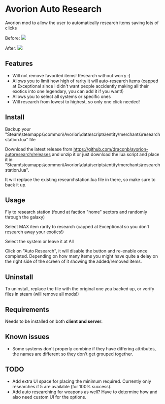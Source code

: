 # Avorion Auto Research

Avorion mod to allow the user to automatically research items saving lots of clicks

Before:
![](https://i.imgur.com/2wXhc5l.png)

After:
![](https://i.imgur.com/icmnhPe.png)

## Features

* Will not remove favorited items! Research without worry :)
* Allows you to limit how high of rarity it will auto-research items (capped at Exceptional since I didn't want people accidently making all their exotics into one legendary, you can add it if you want!)
* Allows you to select all systems or specific ones
* Will research from lowest to highest, so only one click needed!


## Install

Backup your "Steam\steamapps\common\Avorion\data\scripts\entity\merchants\researchstation.lua" file

Download the latest release from https://github.com/draconb/avorion-autoresearch/releases and unzip it or just download the lua script and place it in "Steam\steamapps\common\Avorion\data\scripts\entity\merchants\researchstation.lua".

It will replace the existing researchstation.lua file in there, so make sure to back it up.

## Usage

Fly to research station (found at faction "home" sectors and randomly through the galaxy)

Select MAX item rarity to research (capped at Exceptional so you don't research away your exotics!)

Select the system or leave it at All

Click on "Auto Research", it will disable the button and re-enable once completed. Depending on how many items you might have quite a delay on the right side of the screen of it showing the added/removed items.

## Uninstall

To uninstall, replace the file with the original one you backed up, or verify files in steam (will remove all mods!)

## Requirements

Needs to be installed on both **client and server**.


## Known issues

* Some systems don't properly combine if they have differing attributes, the names are different so they don't get grouped together.

## TODO

* Add extra UI space for placing the minimum required. Currently only researches if 5 are available (for 100% success).
* Add auto researching for weapons as well? Have to determine how and also need custom UI for the options.
